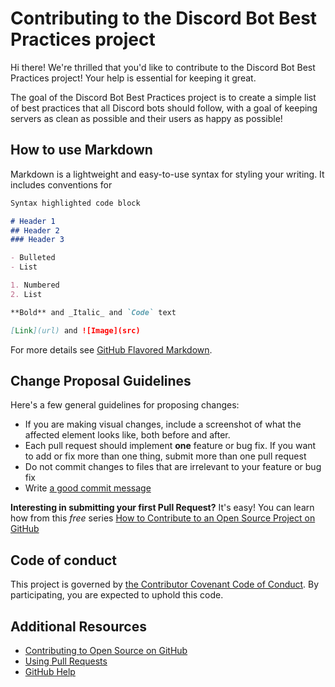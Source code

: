# Contributing to the Discord Bot Best Practices project
Hi there! We're thrilled that you'd like to contribute to the Discord Bot Best Practices project! Your help is essential for keeping it great.

The goal of the Discord Bot Best Practices project is to create a simple list of best practices that all Discord bots should follow, with a goal of keeping servers as clean as possible and their users as happy as possible!

## How to use Markdown
Markdown is a lightweight and easy-to-use syntax for styling your writing. It includes conventions for

```markdown
Syntax highlighted code block

# Header 1
## Header 2
### Header 3

- Bulleted
- List

1. Numbered
2. List

**Bold** and _Italic_ and `Code` text

[Link](url) and ![Image](src)
```

For more details see [GitHub Flavored Markdown](https://guides.github.com/features/mastering-markdown/).

## Change Proposal Guidelines
Here's a few general guidelines for proposing changes:
* If you are making visual changes, include a screenshot of what the affected element looks like, both before and after.
* Each pull request should implement **one** feature or bug fix. If you want to add or fix more than one thing, submit more than one pull request
* Do not commit changes to files that are irrelevant to your feature or bug fix
* Write [a good commit message](http://tbaggery.com/2008/04/19/a-note-about-git-commit-messages.html)

**Interesting in submitting your first Pull Request?** It's easy! You can learn how from this *free* series [How to Contribute to an Open Source Project on GitHub](https://egghead.io/series/how-to-contribute-to-an-open-source-project-on-github)

## Code of conduct
This project is governed by [the Contributor Covenant Code of Conduct](CODE_OF_CONDUCT.md). By participating, you are expected to uphold this code.

## Additional Resources
* [Contributing to Open Source on GitHub](https://guides.github.com/activities/contributing-to-open-source/)
* [Using Pull Requests](https://help.github.com/articles/using-pull-requests/)
* [GitHub Help](https://help.github.com)
